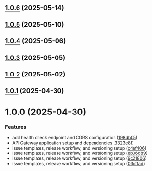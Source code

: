 ## [1.0.6](https://github.com/dev-kitchen/api-gateway/compare/v1.0.5...v1.0.6) (2025-05-14)

## [1.0.5](https://github.com/dev-kitchen/api-gateway/compare/v1.0.4...v1.0.5) (2025-05-10)

## [1.0.4](https://github.com/dev-kitchen/api-gateway/compare/v1.0.3...v1.0.4) (2025-05-06)

## [1.0.3](https://github.com/dev-kitchen/api-gateway/compare/v1.0.2...v1.0.3) (2025-05-05)

## [1.0.2](https://github.com/dev-kitchen/api-gateway/compare/v1.0.1...v1.0.2) (2025-05-02)

## [1.0.1](https://github.com/dev-kitchen/api-gateway/compare/v1.0.0...v1.0.1) (2025-04-30)

# 1.0.0 (2025-04-30)


### Features

* add health check endpoint and CORS configuration ([198db05](https://github.com/dev-kitchen/api-gateway/commit/198db05395705f94886d15f5865a00d52a389b14))
* API Gateway application setup and dependencies ([3323e8f](https://github.com/dev-kitchen/api-gateway/commit/3323e8f4c92d6c76ed0353d93060020661be8857))
* issue templates, release workflow, and versioning setup ([c4ef406](https://github.com/dev-kitchen/api-gateway/commit/c4ef406914b8c7e7586475c961769240c199b8f3))
* issue templates, release workflow, and versioning setup ([eb06d89](https://github.com/dev-kitchen/api-gateway/commit/eb06d89702ab47aab751a9ec3165dcd6d1a7f9b2))
* issue templates, release workflow, and versioning setup ([9c21806](https://github.com/dev-kitchen/api-gateway/commit/9c21806f98ca3f9cf37911f15c99ab2f63d581b7))
* issue templates, release workflow, and versioning setup ([03cffad](https://github.com/dev-kitchen/api-gateway/commit/03cffad61ba841455a263f911c2334d527c9ea14))
